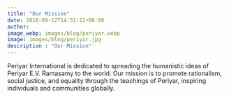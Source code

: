```yaml
---
title: "Our Mission"
date: 2018-09-12T14:51:12+06:00
author: 
image_webp: images/blog/periyar.webp
image: images/blog/periyar.jpg
description : "Our Mission"
---
```





Periyar International is dedicated to spreading the humanistic ideas of Periyar E.V. Ramasamy to the world. Our mission is to promote rationalism, social justice, and equality through the teachings of Periyar, inspiring individuals and communities globally.
